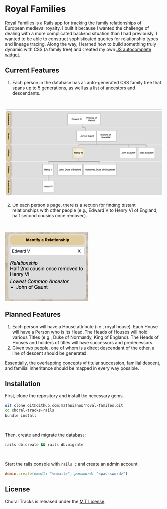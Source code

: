 # Royal Families
Royal Families is a Rails app for tracking the family relationships of European medieval royalty. I built it because I wanted the challenge of dealing with a more complicated backend situation than I had previously. I wanted to be able to construct sophisticated queries for relationship types and lineage tracing. Along the way, I learned how to build something truly dynamic with CSS (a family tree) and created my own [JS autocomplete widget.](https://github.com/mathpianop/autocomplete-select)

## Current Features
1. Each person in the database has an auto-generated CSS family tree that spans up to 5 generations, as well as a list of ancestors and descendants.
<br>

![Family Tree Example](readme-images/family-tree.png)
<br>

2. On each person's page, there is a section for finding distant relationships with other people (e.g., Edward V to Henry VI of England, half second cousins once removed).
<br>

![Relationship Widget](readme-images/relationship.png)

## Planned Features

1. Each person will have a House attribute (i.e., royal house). Each House will have a Person who is its Head. The Heads of Houses will hold various Titles (e.g., Duke of Normandy, King of England). The Heads of Houses and holders of titles will have successors and predecessors.
2. Given two people, one of whom is a direct descendant of the other, a line of descent should be generated.

Essentially, the overlapping concepts of titular succession, familial descent, and familial inheritance should be mapped in every way possible.

## Installation

First, clone the repository and install the necessary gems.

```bash
git clone git@github.com:mathpianop/royal-familes.git
cd choral-tracks-rails
bundle install
```
<br>

Then, create and migrate the database:

```bash
rails db:create && rails db:migrate
```
<br>

Start the rails console with `rails c` and create an admin account

```ruby
Admin.create(email: "<email>", password: "<passsword>")
```



## License

Choral Tracks is released under the [MIT License](https://opensource.org/licenses/MIT).